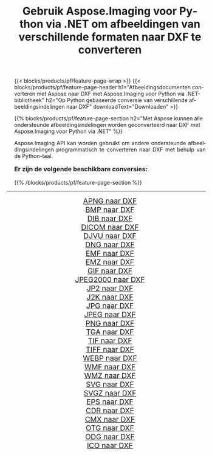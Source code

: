 ﻿---
title: Gebruik Aspose.Imaging voor Python via .NET om afbeeldingen van verschillende formaten naar DXF te converteren 
weight: 3920
url: /nl/python-net/conversion/to/dxf/ 
lang: nl
langdirlevel: 2
locales: zh-hans,ja,it,ru,de,es,fr,nl,id,lt,pl,pt,vi,tr,ko,zh-hant,ar,hi,th,sv,cs,uk,he
description: U kunt Aspose.Imaging voor Python gebruiken via de .NET-bibliotheek om van verschillende formaten naar DXF te converteren
---

{{< blocks/products/pf/feature-page-wrap >}}
{{< blocks/products/pf/feature-page-header h1="Afbeeldingsdocumenten converteren met Aspose naar DXF met Aspose.Imaging voor Python via .NET-bibliotheek" h2="Op Python gebaseerde conversie van verschillende afbeeldingsindelingen naar DXF" downloadText="Downloaden" >}}


{{% blocks/products/pf/feature-page-section  h2="Met Aspose kunnen alle ondersteunde afbeeldingsindelingen worden geconverteerd naar DXF met Aspose.Imaging voor Python via .NET" %}}
<p align=justify>Aspose.Imaging API kan worden gebruikt om andere ondersteunde afbeeldingsindelingen programmatisch te converteren naar DXF met behulp van de Python-taal.</p>
<h3 style="margin-top:16px;">
Er zijn de volgende beschikbare conversies:
</h3>
{{% /blocks/products/pf/feature-page-section %}}
<div class="container-fluid productfamilypage bg-gray">
    <div class="convertypes bg-gray agp-content section">
        <div class="container">
		<hr style="margin-left:-20px;"/>
		<div class="row other-converters" style="gap: 10px;font-size: 19px;text-align:center;">
		    <div class='col-md-3 other-converter remove-lp remove-rp'><a href="/imaging/nl/python-net/conversion/apng-to-dxf/" style="padding:15px;">APNG naar DXF</a></div>
<div class='col-md-3 other-converter remove-lp remove-rp'><a href="/imaging/nl/python-net/conversion/bmp-to-dxf/" style="padding:15px;">BMP naar DXF</a></div>
<div class='col-md-3 other-converter remove-lp remove-rp'><a href="/imaging/nl/python-net/conversion/dib-to-dxf/" style="padding:15px;">DIB naar DXF</a></div>
<div class='col-md-3 other-converter remove-lp remove-rp'><a href="/imaging/nl/python-net/conversion/dicom-to-dxf/" style="padding:15px;">DICOM naar DXF</a></div>
<div class='col-md-3 other-converter remove-lp remove-rp'><a href="/imaging/nl/python-net/conversion/djvu-to-dxf/" style="padding:15px;">DJVU naar DXF</a></div>
<div class='col-md-3 other-converter remove-lp remove-rp'><a href="/imaging/nl/python-net/conversion/dng-to-dxf/" style="padding:15px;">DNG naar DXF</a></div>
<div class='col-md-3 other-converter remove-lp remove-rp'><a href="/imaging/nl/python-net/conversion/emf-to-dxf/" style="padding:15px;">EMF naar DXF</a></div>
<div class='col-md-3 other-converter remove-lp remove-rp'><a href="/imaging/nl/python-net/conversion/emz-to-dxf/" style="padding:15px;">EMZ naar DXF</a></div>
<div class='col-md-3 other-converter remove-lp remove-rp'><a href="/imaging/nl/python-net/conversion/gif-to-dxf/" style="padding:15px;">GIF naar DXF</a></div>
<div class='col-md-3 other-converter remove-lp remove-rp'><a href="/imaging/nl/python-net/conversion/jpeg2000-to-dxf/" style="padding:15px;">JPEG2000 naar DXF</a></div>
<div class='col-md-3 other-converter remove-lp remove-rp'><a href="/imaging/nl/python-net/conversion/jp2-to-dxf/" style="padding:15px;">JP2 naar DXF</a></div>
<div class='col-md-3 other-converter remove-lp remove-rp'><a href="/imaging/nl/python-net/conversion/j2k-to-dxf/" style="padding:15px;">J2K naar DXF</a></div>
<div class='col-md-3 other-converter remove-lp remove-rp'><a href="/imaging/nl/python-net/conversion/jpg-to-dxf/" style="padding:15px;">JPG naar DXF</a></div>
<div class='col-md-3 other-converter remove-lp remove-rp'><a href="/imaging/nl/python-net/conversion/jpeg-to-dxf/" style="padding:15px;">JPEG naar DXF</a></div>
<div class='col-md-3 other-converter remove-lp remove-rp'><a href="/imaging/nl/python-net/conversion/png-to-dxf/" style="padding:15px;">PNG naar DXF</a></div>
<div class='col-md-3 other-converter remove-lp remove-rp'><a href="/imaging/nl/python-net/conversion/tga-to-dxf/" style="padding:15px;">TGA naar DXF</a></div>
<div class='col-md-3 other-converter remove-lp remove-rp'><a href="/imaging/nl/python-net/conversion/tif-to-dxf/" style="padding:15px;">TIF naar DXF</a></div>
<div class='col-md-3 other-converter remove-lp remove-rp'><a href="/imaging/nl/python-net/conversion/tiff-to-dxf/" style="padding:15px;">TIFF naar DXF</a></div>
<div class='col-md-3 other-converter remove-lp remove-rp'><a href="/imaging/nl/python-net/conversion/webp-to-dxf/" style="padding:15px;">WEBP naar DXF</a></div>
<div class='col-md-3 other-converter remove-lp remove-rp'><a href="/imaging/nl/python-net/conversion/wmf-to-dxf/" style="padding:15px;">WMF naar DXF</a></div>
<div class='col-md-3 other-converter remove-lp remove-rp'><a href="/imaging/nl/python-net/conversion/wmz-to-dxf/" style="padding:15px;">WMZ naar DXF</a></div>
<div class='col-md-3 other-converter remove-lp remove-rp'><a href="/imaging/nl/python-net/conversion/svg-to-dxf/" style="padding:15px;">SVG naar DXF</a></div>
<div class='col-md-3 other-converter remove-lp remove-rp'><a href="/imaging/nl/python-net/conversion/svgz-to-dxf/" style="padding:15px;">SVGZ naar DXF</a></div>
<div class='col-md-3 other-converter remove-lp remove-rp'><a href="/imaging/nl/python-net/conversion/eps-to-dxf/" style="padding:15px;">EPS naar DXF</a></div>
<div class='col-md-3 other-converter remove-lp remove-rp'><a href="/imaging/nl/python-net/conversion/cdr-to-dxf/" style="padding:15px;">CDR naar DXF</a></div>
<div class='col-md-3 other-converter remove-lp remove-rp'><a href="/imaging/nl/python-net/conversion/cmx-to-dxf/" style="padding:15px;">CMX naar DXF</a></div>
<div class='col-md-3 other-converter remove-lp remove-rp'><a href="/imaging/nl/python-net/conversion/otg-to-dxf/" style="padding:15px;">OTG naar DXF</a></div>
<div class='col-md-3 other-converter remove-lp remove-rp'><a href="/imaging/nl/python-net/conversion/odg-to-dxf/" style="padding:15px;">ODG naar DXF</a></div>
<div class='col-md-3 other-converter remove-lp remove-rp'><a href="/imaging/nl/python-net/conversion/ico-to-dxf/" style="padding:15px;">ICO naar DXF</a></div>
                </div>
        </div>
    </div>
</div>
<br/>

